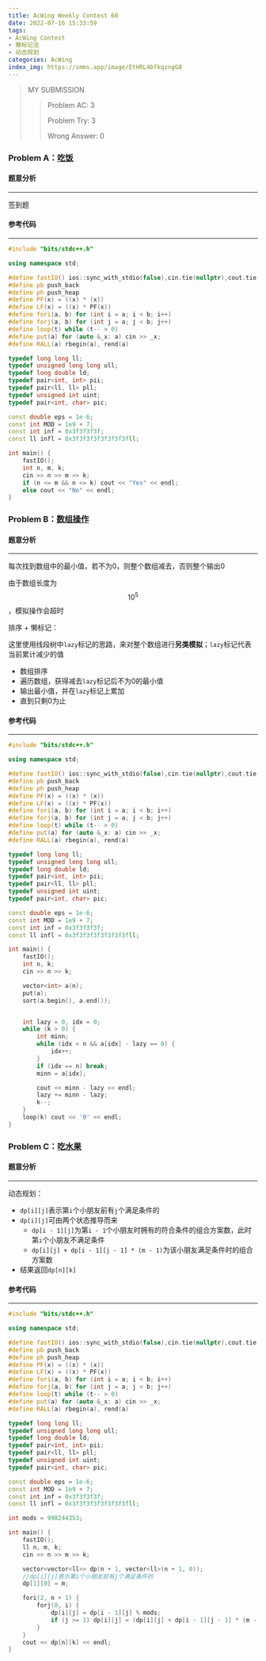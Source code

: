 ```yaml
---
title: AcWing Weekly Contest 60
date: 2022-07-16 15:33:59
tags:
- AcWing Contest
- 懒标记法
- 动态规划
categories: AcWing
index_img: https://smms.app/image/EtHRL4bfkqzngG8
---
```


> MY SUBMISSION
>
> > Problem AC: 3
> >
> > Problem Try: 3
> >
> > Wrong Answer: 0

### Problem A：[吃饭](https://www.acwing.com/problem/content/description/4497/)

#### 题意分析

----

签到题

#### 参考代码

----

```cpp
#include "bits/stdc++.h"

using namespace std;

#define fastIO() ios::sync_with_stdio(false),cin.tie(nullptr),cout.tie(nullptr)
#define pb push_back
#define ph push_heap
#define PF(x) = ((x) * (x))
#define LF(x) = ((x) * PF(x))
#define fori(a, b) for (int i = a; i < b; i++)
#define forj(a, b) for (int j = a; j < b; j++)
#define loop(t) while (t-- > 0)
#define put(a) for (auto &_x: a) cin >> _x;
#define RALL(a) rbegin(a), rend(a)

typedef long long ll;
typedef unsigned long long ull;
typedef long double ld;
typedef pair<int, int> pii;
typedef pair<ll, ll> pll;
typedef unsigned int uint;
typedef pair<int, char> pic;

const double eps = 1e-6;
const int MOD = 1e9 + 7;
const int inf = 0x3f3f3f3f;
const ll infl = 0x3f3f3f3f3f3f3f3fll;

int main() {
    fastIO();
    int n, m, k;
    cin >> n >> m >> k;
    if (n <= m && n <= k) cout << "Yes" << endl;
    else cout << "No" << endl;
}
```

### Problem B：[数组操作](https://www.acwing.com/problem/content/description/4498/)

#### 题意分析

-----

每次找到数组中的最小值，若不为0，则整个数组减去，否则整个输出0

由于数组长度为$$10^5$$，模拟操作会超时

排序 + 懒标记：

这里使用线段树中`lazy`标记的思路，来对整个数组进行**另类模拟**；`lazy`标记代表当前累计减少的值

+ 数组排序
+ 遍历数组，获得减去`lazy`标记后不为0的最小值
+ 输出最小值，并在`lazy`标记上累加
+ 直到只剩0为止

#### 参考代码

-----

```cpp
#include "bits/stdc++.h"

using namespace std;

#define fastIO() ios::sync_with_stdio(false),cin.tie(nullptr),cout.tie(nullptr)
#define pb push_back
#define ph push_heap
#define PF(x) = ((x) * (x))
#define LF(x) = ((x) * PF(x))
#define fori(a, b) for (int i = a; i < b; i++)
#define forj(a, b) for (int j = a; j < b; j++)
#define loop(t) while (t-- > 0)
#define put(a) for (auto &_x: a) cin >> _x;
#define RALL(a) rbegin(a), rend(a)

typedef long long ll;
typedef unsigned long long ull;
typedef long double ld;
typedef pair<int, int> pii;
typedef pair<ll, ll> pll;
typedef unsigned int uint;
typedef pair<int, char> pic;

const double eps = 1e-6;
const int MOD = 1e9 + 7;
const int inf = 0x3f3f3f3f;
const ll infl = 0x3f3f3f3f3f3f3f3fll;

int main() {
    fastIO();
    int n, k;
    cin >> n >> k;

    vector<int> a(n);
    put(a);
    sort(a.begin(), a.end());


    int lazy = 0, idx = 0;
    while (k > 0) {
        int minn;
        while (idx < n && a[idx] - lazy == 0) {
            idx++;
        }
        if (idx == n) break;
        minn = a[idx];

        cout << minn - lazy << endl;
        lazy += minn - lazy;
        k--;
    }
    loop(k) cout << '0' << endl;
}
```

### Problem C：[吃水果](https://www.acwing.com/problem/content/description/4499/)

#### 题意分析

-----

动态规划：

+ `dp[i][j]`表示第`i`个小朋友前有`j`个满足条件的
+ `dp[i][j]`可由两个状态推导而来
  + `dp[i - 1][j]`为第`i - 1`个小朋友时拥有的符合条件的组合方案数，此时第`i`个小朋友不满足条件
  + `dp[i][j] + dp[i - 1][j - 1] * (m - 1)`为该小朋友满足条件时的组合方案数
+ 结果返回`dp[n][k]`

#### 参考代码

-----

```cpp
#include "bits/stdc++.h"

using namespace std;

#define fastIO() ios::sync_with_stdio(false),cin.tie(nullptr),cout.tie(nullptr)
#define pb push_back
#define ph push_heap
#define PF(x) = ((x) * (x))
#define LF(x) = ((x) * PF(x))
#define fori(a, b) for (int i = a; i < b; i++)
#define forj(a, b) for (int j = a; j < b; j++)
#define loop(t) while (t-- > 0)
#define put(a) for (auto &_x: a) cin >> _x;
#define RALL(a) rbegin(a), rend(a)

typedef long long ll;
typedef unsigned long long ull;
typedef long double ld;
typedef pair<int, int> pii;
typedef pair<ll, ll> pll;
typedef unsigned int uint;
typedef pair<int, char> pic;

const double eps = 1e-6;
const int MOD = 1e9 + 7;
const int inf = 0x3f3f3f3f;
const ll infl = 0x3f3f3f3f3f3f3f3fll;

int mods = 998244353;

int main() {
    fastIO();
    ll n, m, k;
    cin >> n >> m >> k;

    vector<vector<ll>> dp(n + 1, vector<ll>(n + 1, 0));
    //dp[i][j]表示第i个小朋友前有j个满足条件的
    dp[1][0] = m;

    fori(2, n + 1) {
        forj(0, i) {
            dp[i][j] = dp[i - 1][j] % mods;
            if (j >= 1) dp[i][j] = (dp[i][j] + dp[i - 1][j - 1] * (m - 1)) % mods;
        }
    }
    cout << dp[n][k] << endl;
}
```

